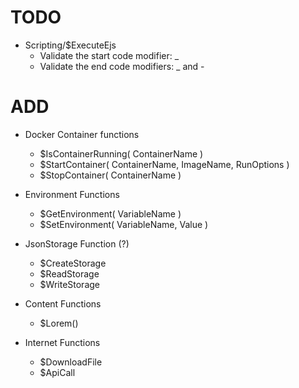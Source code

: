
# TODO

- Scripting/$ExecuteEjs
	- Validate the start code modifier: _
	- Validate the end code modifiers: _ and -


# ADD

- Docker Container functions
	- $IsContainerRunning( ContainerName )
	- $StartContainer( ContainerName, ImageName, RunOptions )
	- $StopContainer( ContainerName )

- Environment Functions
	- $GetEnvironment( VariableName )
	- $SetEnvironment( VariableName, Value )

- JsonStorage Function (?)
	- $CreateStorage
	- $ReadStorage
	- $WriteStorage

- Content Functions
	- $Lorem()

- Internet Functions
	- $DownloadFile
	- $ApiCall
